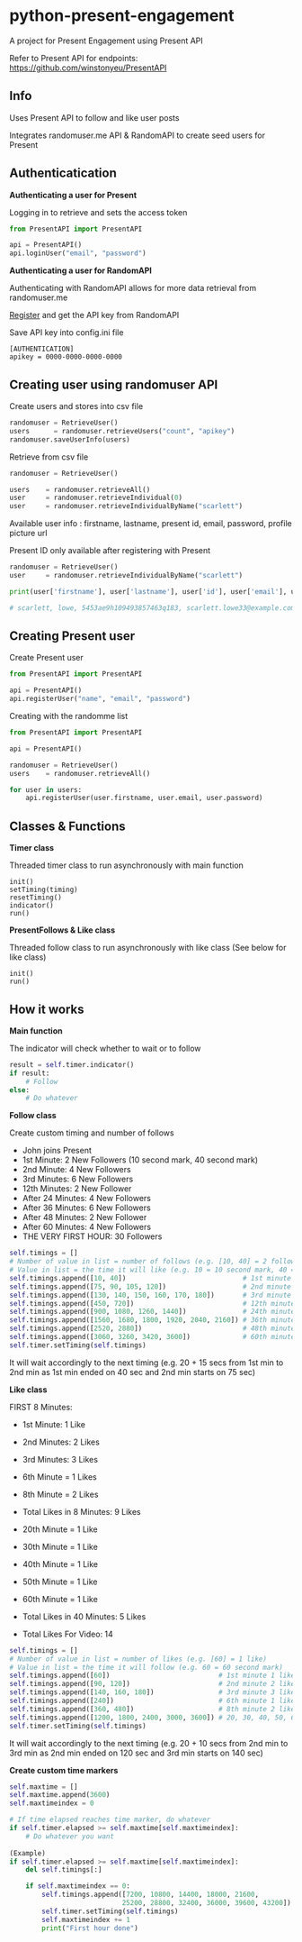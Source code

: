# python-present-engagement
A project for Present Engagement using Present API

Refer to Present API for endpoints: https://github.com/winstonyeu/PresentAPI

**Info**
--------------------------
Uses Present API to follow and like user posts

Integrates randomuser.me API & RandomAPI to create seed users for Present 

**Authenticatication**
--------------------------
**Authenticating a user for Present**

Logging in to retrieve and sets the access token

```python
from PresentAPI import PresentAPI

api = PresentAPI()
api.loginUser("email", "password")
```
 
**Authenticating a user for RandomAPI**

Authenticating with RandomAPI allows for more data retrieval from randomuser.me

[Register](https://randomapi.com/) and get the API key from RandomAPI

Save API key into config.ini file

```
[AUTHENTICATION]
apikey = 0000-0000-0000-0000
```

**Creating user using randomuser API**
-------------------------------------
Create users and stores into csv file

```python
randomuser = RetrieveUser()
users      = randomuser.retrieveUsers("count", "apikey")
randomuser.saveUserInfo(users)
```

Retrieve from csv file

```python
randomuser = RetrieveUser()

users    = randomuser.retrieveAll()
user     = randomuser.retrieveIndividual(0)
user     = randomuser.retrieveIndividualByName("scarlett")
```

Available user info : firstname, lastname, present id, email, password, profile picture url

Present ID only available after registering with Present

```python
randomuser = RetrieveUser()
user     = randomuser.retrieveIndividualByName("scarlett")

print(user['firstname'], user['lastname'], user['id'], user['email'], user['password'], user['picture'])

# scarlett, lowe, 5453ae9h109493857463q183, scarlett.lowe33@example.com, monarch, http://api.randomuser.me/portraits/women/14.jpg
```

**Creating Present user**
-------------------------
Create Present user

```python
from PresentAPI import PresentAPI

api = PresentAPI()
api.registerUser("name", "email", "password")
```

Creating with the randomme list

```python
from PresentAPI import PresentAPI

api = PresentAPI()

randomuser = RetrieveUser()
users    = randomuser.retrieveAll()

for user in users:
	api.registerUser(user.firstname, user.email, user.password)
```

**Classes & Functions**
-------------
**Timer class**

Threaded timer class to run asynchronously with main function

```
init()
setTiming(timing)
resetTiming()
indicator()
run()
```

**PresentFollows & Like class**

Threaded follow class to run asynchronously with like class (See below for like class)

```
init()
run()
```

**How it works**
----------------
**Main function**

The indicator will check whether to wait or to follow

```python
result = self.timer.indicator()
if result:
	# Follow
else:
	# Do whatever
```

**Follow class**

Create custom timing and number of follows

- John joins Present 
- 1st Minute: 2 New Followers (10 second mark, 40 second mark)
- 2nd Minute: 4 New Followers 
- 3rd Minutes: 6 New Followers 
- 12th Minutes: 2 New Follower
- After 24 Minutes: 4 New Followers
- After 36 Minutes: 6 New Followers
- After 48 Minutes: 2 New Follower
- After 60 Minutes: 4 New Followers
- THE VERY FIRST HOUR: 30 Followers

```python
self.timings = []
# Number of value in list = number of follows (e.g. [10, 40] = 2 follows)
# Value in list = the time it will like (e.g. 10 = 10 second mark, 40 = 40 second mark)
self.timings.append([10, 40])                             # 1st minute 2 follows on 10 & 40 sec mark
self.timings.append([75, 90, 105, 120])                   # 2nd minute 4 follows on 75, 90, 105, 120 sec mark
self.timings.append([130, 140, 150, 160, 170, 180])       # 3rd minute
self.timings.append([450, 720])                           # 12th minute
self.timings.append([900, 1080, 1260, 1440])              # 24th minute
self.timings.append([1560, 1680, 1800, 1920, 2040, 2160]) # 36th minute
self.timings.append([2520, 2880])                         # 48th minute
self.timings.append([3060, 3260, 3420, 3600])             # 60th minute
self.timer.setTiming(self.timings)
```

It will wait accordingly to the next timing (e.g. 20 + 15 secs from 1st min to 2nd min as 1st min ended on 40 sec and 2nd min starts on 75 sec)

**Like class**

FIRST 8 Minutes:

- 1st Minute: 1 Like
- 2nd Minutes: 2 Likes
- 3rd Minutes: 3 Likes
- 6th Minute = 1 Likes
- 8th Minute =  2 Likes
- Total Likes in 8 Minutes: 9 Likes

- 20th Minute = 1 Like 
- 30th Minute = 1 Like 
- 40th Minute = 1 Like 
- 50th Minute = 1 Like 
- 60th Minute = 1 Like 
- Total Likes in 40 Minutes: 5 Likes

- Total Likes For Video: 14

```python
self.timings = []
# Number of value in list = number of likes (e.g. [60] = 1 like)
# Value in list = the time it will follow (e.g. 60 = 60 second mark)
self.timings.append([60])							# 1st minute 1 like on 60 sec mark
self.timings.append([90, 120])						# 2nd minute 2 like on 90, 120 sec mark
self.timings.append([140, 160, 180])				# 3rd minute 3 like on 140, 160, 180 sec mark
self.timings.append([240])							# 6th minute 1 like on 240 sec mark
self.timings.append([360, 480])						# 8th minute 2 like on 360, 480 sec mark
self.timings.append([1200, 1800, 2400, 3000, 3600]) # 20, 30, 40, 50, 60th minute each 1 like
self.timer.setTiming(self.timings)
```

It will wait accordingly to the next timing (e.g. 20 + 10 secs from 2nd min to 3rd min as 2nd min ended on 120 sec and 3rd min starts on 140 sec)

**Create custom time markers**

```python
self.maxtime = []
self.maxtime.append(3600)
self.maxtimeindex = 0

# If time elapsed reaches time marker, do whatever
if self.timer.elapsed >= self.maxtime[self.maxtimeindex]:          
	# Do whatever you want    
	
(Example)
if self.timer.elapsed >= self.maxtime[self.maxtimeindex]:          
	del self.timings[:]

	if self.maxtimeindex == 0:    
		self.timings.append([7200, 10800, 14400, 18000, 21600, 
							25200, 28800, 32400, 36000, 39600, 43200])
		self.timer.setTiming(self.timings)
		self.maxtimeindex += 1
		print("First hour done")
``` 

